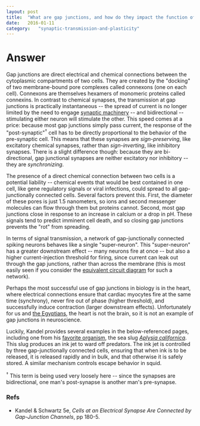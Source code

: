 ```yaml
---
layout: post
title:	"What are gap junctions, and how do they impact the function of neural networks?"
date:	2016-01-11
category:	"synaptic-transmission-and-plasticity"
---
```

# Answer

Gap junctions are direct electrical and chemical connections between the cytoplasmic compartments of two cells.
They are created by the "docking" of two membrane-bound pore complexes called connexons (one on each cell).
Connexons are themselves hexamers of monomeric proteins called connexins.
In contrast to chemical synapses, the transmission at gap junctions is practically instantaneous --
the spread of current is no longer limited by the need to engage [synaptic machinery]({{site.url}}{{site.baseurl}}/26) --
and bidirectional -- stimulating either neuron will stimulate the other.
This speed comes at a price: because most gap junctions simply pass current, the response of the "post-synaptic"<sup>†</sup> cell has to be directly proportional to the behavior of the pre-synaptic cell.
This means that these synapses are *sign-preserving*, like excitatory chemical synapses, rather than *sign-inverting*, like inhibitory synapses.
There is a slight difference though:
because they are bi-directional, gap junctional synapses are neither excitatory nor inhibitory -- they are *synchronizing*.

The presence of a direct chemical connection between two cells is a potential liability --
chemical events that would be best contained in one cell, like gene regulatory signals or viral infections, could spread to all gap-junctionally connected cells.
Several factors prevent this.
First, the diameter of these pores is just 1.5 nanometers, so ions and second messenger molecules can flow through them but proteins cannot.
Second, most gap junctions close in response to an increase in calcium or a drop in pH.
These signals tend to predict imminent cell death, and so closing gap junctions prevents the "rot" from spreading.

In terms of signal transmission, a network of gap-junctionally connected spiking neurons behaves like a single "super-neuron".
This "super-neuron" has a greater downstream effect -- many neurons fire at once --
but also a higher current-injection threshold for firing, since current can leak out through the gap junctions, rather than across the membrane
(this is most easily seen if you consider the [equivalent circuit diagram]({{site.url}}{{site.baseurl}}/22) for such a network).

Perhaps the most successful use of gap junctions in biology is in the heart, where electrical connections ensure that cardiac myocytes
fire at the same time (synchrony),
never fire out of phase (higher threshold),
and successfully induce contraction (larger downstream effects).
Unfortunately for us and [the Egyptians](http://www.touregypt.net/featurestories/heart.htm),
the heart is not the brain, so it is not an example of gap junctions in neuroscience.

Luckily, Kandel provides several examples in the below-referenced pages,
including one from his [favorite organism]({{site.url}}{{site.baseurl}}/92xi), the sea slug [*Aplysia californica*](https://en.wikipedia.org/wiki/California_sea_hare).
This slug produces an ink jet to ward off predators.
The ink jet is controlled by three gap-junctionally connected cells, ensuring that when ink is to be released,
it is released rapidly and in bulk, and that otherwise it is safely stored.
A similar mechanism controls escape behavior in squid.

<sup>†</sup> This term is being used very loosely here -- since the synapses are bidirectional, one man's post-synapse is another man's pre-synapse.

### Refs

* Kandel & Schwartz 5e, _Cells at an Electrical Synapse Are Connected by Gap-Junction Channels_, pp 180-5.
